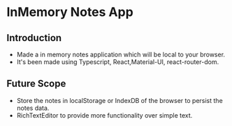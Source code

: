 # InMemory Notes App

## Introduction

- Made a in memory notes application which will be local to your browser.
- It's been made using Typescript, React,Material-UI, react-router-dom.

## Future Scope

- Store the notes in localStorage or IndexDB of the browser to persist the notes data.
- RichTextEditor to provide more functionality over simple text.
